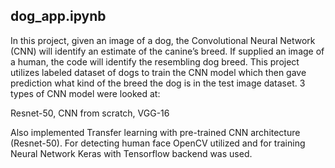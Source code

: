 ## dog_app.ipynb

In this project, given an image of a dog, the Convolutional Neural Network (CNN) will identify an estimate of the canine’s breed. If supplied an image of a human, the code will identify the resembling dog breed. This project utilizes labeled dataset of dogs to train the CNN model which then gave prediction what kind of the breed the dog is in the test image dataset. 3 types of CNN model were looked at:

Resnet-50,
CNN from scratch,
VGG-16

Also implemented Transfer learning with pre-trained CNN architecture (Resnet-50). For detecting human face OpenCV utilized and for training Neural Network Keras with Tensorflow backend was used.
